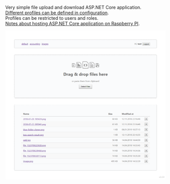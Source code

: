 Very simple file upload and download ASP.NET Core application. <br />
[Different profiles can be defined in configuration](https://github.com/maraf/FileUpload/wiki). <br />
Profiles can be restricted to users and roles. <br />
[Notes about hosting ASP.NET Core application on Raspberry PI](https://github.com/maraf/kb/blob/master/linux/asp-net-core-as-service.md).

![Preview](assets/preview.png)
